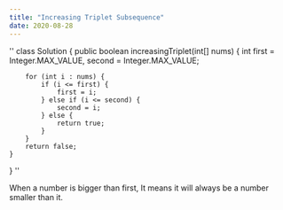 ```yaml
---
title: "Increasing Triplet Subsequence"
date: 2020-08-28
---
```


''
class Solution {
	public boolean increasingTriplet(int[] nums) {
		int first = Integer.MAX_VALUE, second = Integer.MAX_VALUE;
		
		for (int i : nums) {
			if (i <= first) {
				first = i;
			} else if (i <= second) {
				second = i;
			} else {
				return true;
			}
		}
		return false;
	}
}
''

When a number is bigger than first, It means it will always be a number smaller than it.
